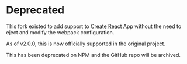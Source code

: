 # Deprecated

This fork existed to add support to [Create React App](https://github.com/facebook/create-react-app) without the need to eject and modify the webpack configuration.

As of v2.0.0, this is now officially supported in the original project.

This has been deprecated on NPM and the GitHub repo will be archived.
